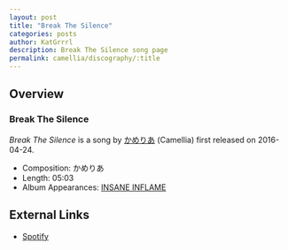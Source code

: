 ```yaml
---
layout: post
title: "Break The Silence"
categories: posts
author: KatGrrrl
description: Break The Silence song page
permalink: camellia/discography/:title
---
```


## Overview

### Break The Silence

*Break The Silence* is a song by [かめりあ](/camellia) (Camellia) first released on 2016-04-24.

* Composition: かめりあ
* Length: 05:03
* Album Appearances: [INSANE INFLAME](<{% link postsInclude/_posts/camellia/albums/INSANE-INFLAME/2023-12-18-INSANE-INFLAME.md %}>)

## External Links

* [Spotify](https://open.spotify.com/track/3NdXi07wrEzy5Ja5qn2OgN?si=fb3c1ae08ebe449a)
